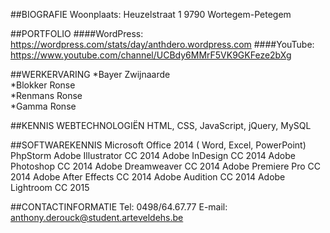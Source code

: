 ##BIOGRAFIE
Woonplaats: 
Heuzelstraat 1
9790 Wortegem-Petegem

##PORTFOLIO
####WordPress:
https://wordpress.com/stats/day/anthdero.wordpress.com
####YouTube:
https://www.youtube.com/channel/UCBdy6MMrF5VK9GKFeze2bXg

##WERKERVARING
*Bayer Zwijnaarde   
*Blokker Ronse  
*Renmans Ronse  
*Gamma Ronse  

##KENNIS WEBTECHNOLOGIËN
HTML, CSS, JavaScript, jQuery, MySQL

##SOFTWAREKENNIS
Microsoft Office 2014 ( Word, Excel, PowerPoint)
PhpStorm
Adobe Illustrator CC 2014
Adobe InDesign CC 2014
Adobe Photoshop CC 2014
Adobe Dreamweaver CC 2014
Adobe Premiere Pro CC 2014
Adobe After Effects CC 2014
Adobe Audition CC 2014
Adobe Lightroom CC 2015

##CONTACTINFORMATIE
Tel: 0498/64.67.77
E-mail: anthony.derouck@student.arteveldehs.be
